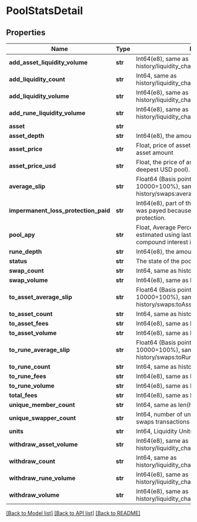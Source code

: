 # PoolStatsDetail

## Properties
Name | Type | Description | Notes
------------ | ------------- | ------------- | -------------
**add_asset_liquidity_volume** | **str** | Int64(e8), same as history/liquidity_changes:addAssetLiquidityVolume | 
**add_liquidity_count** | **str** | Int64, same as history/liquidity_changes:addLiquidityCount | 
**add_liquidity_volume** | **str** | Int64(e8), same as history/liquidity_changes:addLiquidityVolume | 
**add_rune_liquidity_volume** | **str** | Int64(e8), same as history/liquidity_changes:addRuneLiquidityVolume | 
**asset** | **str** |  | 
**asset_depth** | **str** | Int64(e8), the amount of Asset in the pool | 
**asset_price** | **str** | Float, price of asset in rune. I.e. rune amount / asset amount | 
**asset_price_usd** | **str** | Float, the price of asset in USD (based on the deepest USD pool). | 
**average_slip** | **str** | Float64 (Basis points, 0-10000, where 10000&#x3D;100%), same as history/swaps:averageSlip | 
**impermanent_loss_protection_paid** | **str** | Int64(e8), part of the withdrawRuneVolume which was payed because of impermanent loss protection.  | 
**pool_apy** | **str** | Float, Average Percentage Yield: annual return estimated using last weeks income, taking compound interest into account. | 
**rune_depth** | **str** | Int64(e8), the amount of Rune in the pool | 
**status** | **str** | The state of the pool, e.g. Available, Staged | 
**swap_count** | **str** | Int64, same as history/swaps:totalCount | 
**swap_volume** | **str** | Int64(e8), same as history/swaps:totalVolume | 
**to_asset_average_slip** | **str** | Float64 (Basis points, 0-10000, where 10000&#x3D;100%), same as history/swaps:toAssetAverageSlip | 
**to_asset_count** | **str** | Int64, same as history/swaps:toAssetCount | 
**to_asset_fees** | **str** | Int64(e8), same as history/swaps:toAssetFees | 
**to_asset_volume** | **str** | Int64(e8), same as history/swaps:toAssetVolume | 
**to_rune_average_slip** | **str** | Float64 (Basis points, 0-10000, where 10000&#x3D;100%), same as history/swaps:toRuneAverageSlip | 
**to_rune_count** | **str** | Int64, same as history/swaps:toRuneCount | 
**to_rune_fees** | **str** | Int64(e8), same as history/swaps:toRuneFees | 
**to_rune_volume** | **str** | Int64(e8), same as history/swaps:toRuneVolume | 
**total_fees** | **str** | Int64(e8), same as history/swaps:totalFees | 
**unique_member_count** | **str** | Int64, same as len(history/members?pool&#x3D;POOL) | 
**unique_swapper_count** | **str** | Int64, number of unique adresses that initiated swaps transactions in the period.  | 
**units** | **str** | Int64, Liquidity Units in the pool | 
**withdraw_asset_volume** | **str** | Int64(e8), same as history/liquidity_changes:withdrawAssetVolume | 
**withdraw_count** | **str** | Int64, same as history/liquidity_changes:withdrawCount | 
**withdraw_rune_volume** | **str** | Int64(e8), same as history/liquidity_changes:withdrawRuneVolume | 
**withdraw_volume** | **str** | Int64(e8), same as history/liquidity_changes:withdrawVolume | 

[[Back to Model list]](../README.md#documentation-for-models) [[Back to API list]](../README.md#documentation-for-api-endpoints) [[Back to README]](../README.md)

